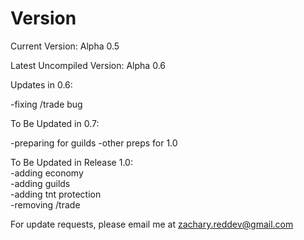 Version
=======
Current Version: Alpha 0.5

Latest Uncompiled Version: Alpha 0.6

Updates in 0.6:

-fixing /trade bug

To Be Updated in 0.7:

-preparing for guilds
-other preps for 1.0

To Be Updated in Release 1.0:<br>
-adding economy<br>
-adding guilds<br>
-adding tnt protection<br>
-removing /trade

For update requests, please email me at zachary.reddev@gmail.com
